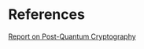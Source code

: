 # References
[Report on Post-Quantum Cryptography](https://nvlpubs.nist.gov/nistpubs/ir/2016/NIST.IR.8105.pdf)